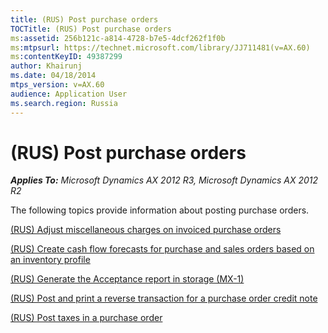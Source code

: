 ```yaml
---
title: (RUS) Post purchase orders
TOCTitle: (RUS) Post purchase orders
ms:assetid: 256b121c-a814-4728-b7e5-4dcf262f1f0b
ms:mtpsurl: https://technet.microsoft.com/library/JJ711481(v=AX.60)
ms:contentKeyID: 49387299
author: Khairunj
ms.date: 04/18/2014
mtps_version: v=AX.60
audience: Application User
ms.search.region: Russia
---
```


# (RUS) Post purchase orders 


_**Applies To:** Microsoft Dynamics AX 2012 R3, Microsoft Dynamics AX 2012 R2_

The following topics provide information about posting purchase orders.

[(RUS) Adjust miscellaneous charges on invoiced purchase orders](rus-adjust-miscellaneous-charges-on-invoiced-purchase-orders.md)

[(RUS) Create cash flow forecasts for purchase and sales orders based on an inventory profile](rus-create-cash-flow-forecasts-for-purchase-and-sales-orders-based-on-an-inventory-profile.md)

[(RUS) Generate the Acceptance report in storage (MX-1)](rus-generate-the-acceptance-report-in-storage-mx-1.md)

[(RUS) Post and print a reverse transaction for a purchase order credit note](rus-post-and-print-a-reverse-transaction-for-a-purchase-order-credit-note.md)

[(RUS) Post taxes in a purchase order](rus-post-taxes-in-a-purchase-order.md)

  


